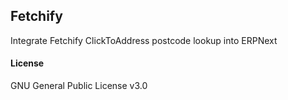## Fetchify

Integrate Fetchify ClickToAddress postcode lookup into ERPNext

#### License

GNU General Public License v3.0